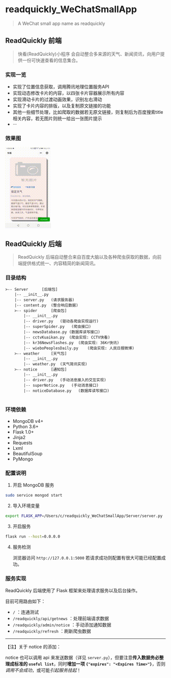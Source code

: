 # readquickly_WeChatSmallApp

> A WeChat small app name as readquickly

## ReadQuickly 前端

> 快看(ReadQuickly)小程序 会自动整合多来源的天气、新闻资讯，向用户提供一份可快速查看的信息集合。

### 实现一览

- 实现了位置信息获取，调用腾讯地理位置服务API
- 实现动态修改卡片的内容，以四张卡片容器展示所有内容
- 实现滑动卡片的过渡动画效果，识别左右滑动
- 实现了卡片内容的排版，以及复制原文链接的功能
- 其他一些细节处理，比如爬取的数据若无原文链接，则复制后为百度搜索title相关内容，若无图片则统一给出一张图片提示
-  ···

### 效果图

![0509_5](img/README/0509_5.gif)

## ReadQuickly 后端

> ReadQuickly 后端自动整合来自百度大脑以及各种爬虫获取的数据，向前端提供格式统一、内容精简的新闻简讯。

### 目录结构

```
>-- Server		[后端包]
    |-- __init__.py
    |-- server.py   (请求服务器)
    |-- content.py  (整合响应数据)
    >-- spider		[爬虫包]
        |-- __init__.py
        |-- driver.py   (驱动各爬虫实现运行)
        |-- superSpider.py   (爬虫接口)
        |-- newsDatabase.py (数据库读写接口)
        |-- cctvKuaikan.py  (爬虫实现: CCTV快看)
        |-- kr36NewsFlashes.py  (爬虫实现: 36Kr快讯)
        |-- wieboPeoplesDaily.py    (爬虫实现: 人民日报微博)
    >-- weather		[天气包]
        |-- __init__.py
        |-- weather.py  (天气简讯实现)
    >-- notice		[通知包]
        |-- __init__.py
        |-- driver.py   (手动消息接入的交互实现)
        |-- superNotice.py   (手动消息接口)
        |-- noticeDatabase.py   (数据库读写接口)
         
```

### 环境依赖

* MongoDB v4+
* Python 3.6+
* Flask 1.0+
* Jinja2
* Requests
* Lxml
* BeautifulSoup
* PyMongo

###  配置说明

1. 开启 MongoDB 服务

```bash
sudo service mongod start
```

2. 导入环境变量

```bash
export FLASK_APP=/Users/c/readquickly_WeChatSmallApp/Server/server.py
```

3. 开启服务

```bash
flask run --host=0.0.0.0
```

4. 服务检测

   浏览器访问 `http://127.0.0.1:5000` 若请求成功则配置有很大可能已经配置成功。

### 服务实现

ReadQuickly 后端使用了 Flask 框架来处理请求服务以及后台操作。 

目前可用路由如下：

* `/` ：连通测试
* `/readquickly/api/getnews` ：处理前端请求数据
* `/readquickly/admin/notice` ：手动添加通知数据
* `/readquickly/refresh` ：刷新爬虫数据

---

【注】关于 notice 的添加：

notice 也可以调用 api 来发送数据（详见 `server.py`），但要注意**传入数据务必整理成标准的 `useful list`**，同时**增加一项    `{"expires": "<Expires Time>"}`**，否则*调用不会成功*，或可能*引起服务挂起*！